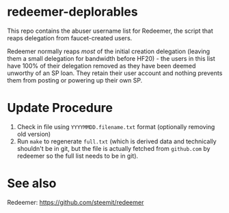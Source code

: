 # redeemer-deplorables

This repo contains the abuser username list for Redeemer, the script that reaps delegation from faucet-created users.

Redeemer normally reaps *most* of the initial creation delegation (leaving them a small delegation for bandwidth before HF20) - the users in this list have 100% of their delegation removed as they have been deemed unworthy of an SP loan.  They retain their user account and nothing prevents them from posting or powering up their own SP.

# Update Procedure

1. Check in file using `YYYYMMDD.filename.txt` format (optionally removing old version)
1. Run `make` to regenerate `full.txt` (which is derived data and technically shouldn't be in git, but the file is actually fetched from `github.com` by redeemer so the full list needs to be in git).

# See also

Redeemer: https://github.com/steemit/redeemer
